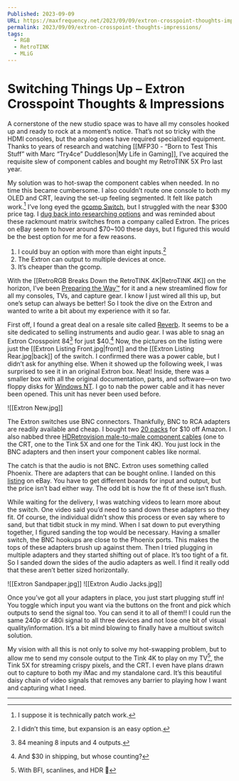 ```yaml
---
Published: 2023-09-09
URL: https://maxfrequency.net/2023/09/09/extron-crosspoint-thoughts-impressions/
permalink: 2023/09/09/extron-crosspoint-thoughts-impressions/
tags:
  - RGB
  - RetroTINK
  - MLiG
---
```

# Switching Things Up – Extron Crosspoint Thoughts & Impressions

A cornerstone of the new studio space was to have all my consoles hooked up and ready to rock at a moment’s notice. That’s not so tricky with the HDMI consoles, but the analog ones have required specialized equipment. Thanks to years of research and watching [[MFP30 - “Born to Test This Stuff” with Marc “Try4ce” Duddleson|My Life in Gaming]], I’ve acquired the requisite slew of component cables and bought my RetroTINK 5X Pro last year.

My solution was to hot-swap the component cables when needed. In no time this became cumbersome. I also couldn’t route one console to both my OLED and CRT, leaving the set-up feeling segmented. It felt like patch work.[^1] I’ve long eyed the [gcomp Switch](https://rondoproducts.com/products/gretrostuff-automatic-8-2-component-composite-switch), but I struggled with the near $300 price tag. I [dug back into researching options](https://youtube.com/watch?v=998tBzpJhVo&t=1259) and was reminded about these rackmount matrix switches from a company called Extron. The prices on eBay seem to hover around $70~100 these days, but I figured this would be the best option for me for a few reasons.

1. I could buy an option with more than eight inputs.[^2]
2. The Extron can output to multiple devices at once.
3. It’s cheaper than the gcomp.

With the [[RetroRGB Breaks Down the RetroTINK 4K|RetroTINK 4K]] on the horizon, I’ve been [Preparing the Way™](https://www.relay.fm/rd/102) for it and a new streamlined flow for all my consoles, TVs, and capture gear. I know I just wired all this up, but one’s setup can always be better! So I took the dive on the Extron and wanted to write a bit about my experience with it so far.

First off, I found a great deal on a resale site called [Reverb](https://reverb.com/). It seems to be a site dedicated to selling instruments and audio gear. I was able to snag an Extron Crosspoint 84[^3] for just $40.[^4] Now, the pictures on the listing were just the [[Extron Listing Front.jpg|front]] and the [[Extron Listing Rear.jpg|back]] of the switch. I confirmed there was a power cable, but I didn’t ask for anything else. When it showed up the following week, I was surprised to see it in an original Extron box. Neat! Inside, there was a smaller box with all the original documentation, parts, and software—on two floppy disks for [Windows NT](https://en.wikipedia.org/wiki/Windows_NT). I go to nab the power cable and it has never been opened. This unit has never been used before.

![[Extron New.jpg]]

The Extron switches use BNC connectors. Thankfully, BNC to RCA adapters are readily available and cheap. I bought two [20 packs](https://www.amazon.com/dp/B09TT2HY8C) for $10 off Amazon. I also nabbed three [HDRetrovision male-to-male component cables](https://www.amazon.com/dp/B07KRKM96K) (one to the CRT, one to the Tink 5X and one for the Tink 4K). You just lock in the BNC adapters and then insert your component cables like normal.

The catch is that the audio is not BNC. Extron uses something called Phoenix. There are adapters that can be bought online. I landed on this [listing](https://www.ebay.com/itm/393225573637?var=662142889878) on eBay. You have to get different boards for input and output, but the price isn’t bad either way. The odd bit is how the fit of these isn’t flush.

While waiting for the delivery, I was watching videos to learn more about the switch. One video said you’d need to sand down these adapters so they fit. Of course, the individual didn’t show this process or even say where to sand, but that tidbit stuck in my mind. When I sat down to put everything together, I figured sanding the top would be necessary. Having a smaller switch, the BNC hookups are close to the Phoenix ports. This makes the tops of these adapters brush up against them. Then I tried plugging in multiple adapters and they started shifting out of place. It’s too tight of a fit. So I sanded down the sides of the audio adapters as well. I find it really odd that these aren’t better sized horizontally.

![[Extron Sandpaper.jpg]]
![[Extron Audio Jacks.jpg]]

Once you’ve got all your adapters in place, you just start plugging stuff in! You toggle which input you want via the buttons on the front and pick which outputs to send the signal too. You can send it to all of them!! I could run the same 240p or 480i signal to all three devices and not lose one bit of visual quality/information. It’s a bit mind blowing to finally have a multiout switch solution.

My vision with all this is not only to solve my hot-swapping problem, but to allow me to send my console output to the Tink 4K to play on my TV[^5], the Tink 5X for streaming crispy pixels, and the CRT. I even have plans drawn out to capture to both my iMac and my standalone card. It’s this beautiful daisy chain of video signals that removes any barrier to playing how I want and capturing what I need.

---
[^1]: I suppose it is technically patch work.
[^2]: I didn’t this time, but expansion is an easy option.
[^3]: 84 meaning 8 inputs and 4 outputs.
[^4]: And $30 in shipping, but whose counting?
[^5]: With BFI, scanlines, and HDR 🤤
